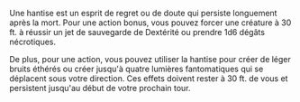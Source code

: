 Une hantise est un esprit de regret ou de doute qui persiste longuement après la mort. Pour une action bonus, vous pouvez forcer une créature à 30 ft. à réussir un jet de sauvegarde de Dextérité ou prendre 1d6 dégâts nécrotiques.

De plus, pour une action, vous pouvez utiliser la hantise pour créer de léger bruits éthérés ou créer jusqu'à quatre lumières fantomatiques qui se déplacent sous votre direction. Ces effets doivent rester à 30 ft. de vous et persistent jusqu'au début de votre prochain tour.